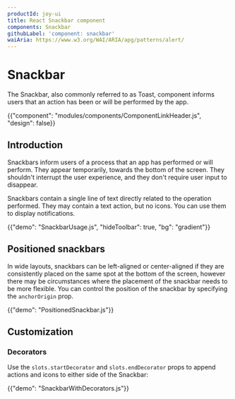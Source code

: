 ```yaml
---
productId: joy-ui
title: React Snackbar component
components: Snackbar
githubLabel: 'component: snackbar'
waiAria: https://www.w3.org/WAI/ARIA/apg/patterns/alert/
---
```


# Snackbar

<p class="description">The Snackbar, also commonly referred to as Toast, component informs users that an action has been or will be performed by the app.</p>

{{"component": "modules/components/ComponentLinkHeader.js", "design": false}}

## Introduction

Snackbars inform users of a process that an app has performed or will perform. They appear temporarily, towards the bottom of the screen. They shouldn't interrupt the user experience, and they don't require user input to disappear.

Snackbars contain a single line of text directly related to the operation performed. They may contain a text action, but no icons. You can use them to display notifications.

{{"demo": "SnackbarUsage.js", "hideToolbar": true, "bg": "gradient"}}

## Positioned snackbars

In wide layouts, snackbars can be left-aligned or center-aligned if they are consistently placed on the same spot at the bottom of the screen, however there may be circumstances where the placement of the snackbar needs to be more flexible.
You can control the position of the snackbar by specifying the `anchorOrigin` prop.

{{"demo": "PositionedSnackbar.js"}}

## Customization

### Decorators

Use the `slots.startDecorator` and `slots.endDecorator` props to append actions and icons to either side of the Snackbar:

{{"demo": "SnackbarWithDecorators.js"}}

